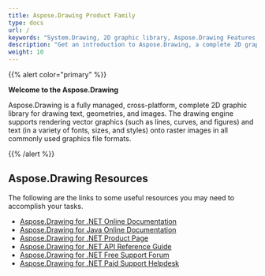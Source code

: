 ```yaml
---
title: Aspose.Drawing Product Family
type: docs
url: /
keywords: "System.Drawing, 2D graphic library, Aspose.Drawing Features, documentation"
description: "Get an introduction to Aspose.Drawing, a complete 2D graphic library for building modern, desktop, mobile, cloud-enabled, internet-connected apps."
weight: 10
---
```


{{% alert color="primary" %}} 

**Welcome to the Aspose.Drawing**

Aspose.Drawing is a fully managed, cross-platform, complete 2D graphic library for drawing text, geometries, and images. The drawing engine supports rendering vector graphics (such as lines, curves, and figures) and text (in a variety of fonts, sizes, and styles) onto raster images in all commonly used graphics file formats.

{{% /alert %}} 

## **Aspose.Drawing Resources**

The following are the links to some useful resources you may need to accomplish your tasks.

- [Aspose.Drawing for .NET Online Documentation](net/)
- [Aspose.Drawing for Java Online Documentation](java/)
- [Aspose.Drawing for .NET Product Page](https://products.aspose.com/drawing/)
- [Aspose.Drawing for .NET API Reference Guide](https://reference.aspose.com/drawing/)
- [Aspose.Drawing for .NET Free Support Forum](https://forum.aspose.com/c/drawing)
- [Aspose.Drawing for .NET Paid Support Helpdesk](https://helpdesk.aspose.com/)


